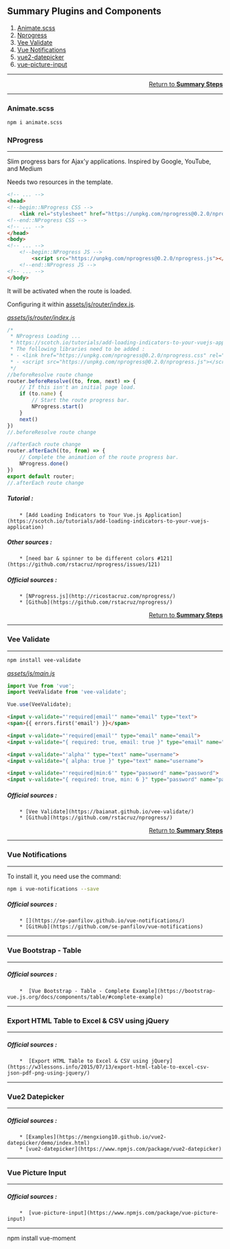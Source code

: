 ## Summary Plugins and Components
1. [Animate.scss](#animatecss)
2. [Nprogress](#nprogress)
3. [Vee Validate]()
3. [Vue Notifications](#vue-notiffications)
4. [vue2-datepicker](#vue2-datepicker)
5. [vue-picture-input](#vue-picture-input)
---------------------------------------------------------------------------------------

<div style="text-align: right"><a href="#summary-plugins-and-components">Return to <strong>Summary Steps</strong></a></div>

---------------------------------------------------------------------------------------
### Animate.scss

```bash
npm i animate.scss
```

### NProgress

---------------------------------------------------------------------------------------

Slim progress bars for Ajax'y applications. Inspired by Google, YouTube, and Medium

Needs two resources in the template.

```html
<!-- ... -->
<head>
<!--begin::NProgress CSS -->
    <link rel="stylesheet" href="https://unpkg.com/nprogress@0.2.0/nprogress.css">
<!--end::NProgress CSS -->
<!-- ... -->
</head>
<body>
<!-- ... -->
    <!--begin::NProgress JS -->
        <script src="https://unpkg.com/nprogress@0.2.0/nprogress.js"></script>
    <!--end::NProgress JS -->
<!-- ... -->
</body>
```

It will be activated when the route is loaded. 

Configuring it within [assets/js/router/index.js](../../assets/js/router/index.js).

_[assets/js/router/index.js](../../assets/js/router/index.js)_
```js
/*
 * NProgress Loading ...
 * https://scotch.io/tutorials/add-loading-indicators-to-your-vuejs-application
 * The following libraries need to be added :
 * - <link href="https://unpkg.com/nprogress@0.2.0/nprogress.css" rel="stylesheet" />
 * - <script src="https://unpkg.com/nprogress@0.2.0/nprogress.js"></script>
 */
//beforeResolve route change
router.beforeResolve((to, from, next) => {
    // If this isn't an initial page load.
    if (to.name) {
        // Start the route progress bar.
        NProgress.start()
    }
    next()
})
//.beforeResolve route change

//afterEach route change
router.afterEach((to, from) => {
    // Complete the animation of the route progress bar.
    NProgress.done()
})
export default router;
//.afterEach route change
```

##### Tutorial : 
        * [Add Loading Indicators to Your Vue.js Application](https://scotch.io/tutorials/add-loading-indicators-to-your-vuejs-application)
##### Other sources : 
        * [need bar & spinner to be different colors #121](https://github.com/rstacruz/nprogress/issues/121)
##### Official sources : 
        * [NProgress.js](http://ricostacruz.com/nprogress/)
        * [Github](https://github.com/rstacruz/nprogress/)
        
<div style="text-align: right"><a href="#summary-plugins-and-components">Return to <strong>Summary Steps</strong></a></div>

---------------------------------------------------------------------------------------

### Vee Validate

---------------------------------------------------------------------------------------

```bash
npm install vee-validate
```

_[assets/js/main.js](../../assets/js/main.js)_
```js
import Vue from 'vue';
import VeeValidate from 'vee-validate';

Vue.use(VeeValidate);
```

```html
<input v-validate="'required|email'" name="email" type="text">
<span>{{ errors.first('email') }}</span>
```
```html
<input v-validate="'required|email'" type="email" name="email">
<input v-validate="{ required: true, email: true }" type="email" name="email">

```

```html
<input v-validate="'alpha'" type="text" name="username">
<input v-validate="{ alpha: true }" type="text" name="username">
```

```html
<input v-validate="'required|min:6'" type="password" name="password">
<input v-validate="{ required: true, min: 6 }" type="password" name="password">
```
##### Official sources : 
        * [Vee Validate](https://baianat.github.io/vee-validate/)
        * [Github](https://github.com/rstacruz/nprogress/)

<div style="text-align: right"><a href="#summary-plugins-and-components">Return to <strong>Summary Steps</strong></a></div>

---------------------------------------------------------------------------------------

### Vue Notifications

---------------------------------------------------------------------------------------

To install it, you need use the command:

```bash
npm i vue-notifications --save
```

##### Official sources :
        * [](https://se-panfilov.github.io/vue-notifications/)
        * [GitHub](https://github.com/se-panfilov/vue-notifications)

---------------------------------------------------------------------------------------

### Vue Bootstrap - Table

---------------------------------------------------------------------------------------

##### Official sources :
        *  [Vue Bootstrap - Table - Complete Example](https://bootstrap-vue.js.org/docs/components/table/#complete-example)

---------------------------------------------------------------------------------------

### Export HTML Table to Excel & CSV using jQuery

---------------------------------------------------------------------------------------

##### Official sources :
        *  [Export HTML Table to Excel & CSV using jQuery](https://w3lessons.info/2015/07/13/export-html-table-to-excel-csv-json-pdf-png-using-jquery/)


---------------------------------------------------------------------------------------

### Vue2 Datepicker

---------------------------------------------------------------------------------------

##### Official sources :
        * [Examples](https://mengxiong10.github.io/vue2-datepicker/demo/index.html)
        * [vue2-datepicker](https://www.npmjs.com/package/vue2-datepicker)

---------------------------------------------------------------------------------------

### Vue Picture Input

---------------------------------------------------------------------------------------

##### Official sources :
        *  [vue-picture-input](https://www.npmjs.com/package/vue-picture-input)

---------------------------------------------------------------------------------------

npm install vue-moment

